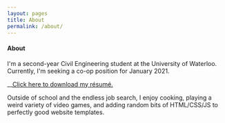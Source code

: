 ```yaml
---
layout: pages
title: About
permalink: /about/
---
```


#### About
I'm a second-year Civil Engineering student at the University of Waterloo. Currently, I'm seeking a co-op position for January 2021.

__[Click here to download my résumé.](/SiteResume.pdf)

Outside of school and the endless job search, I enjoy cooking, playing a weird variety of video games, and adding random bits of HTML/&#8203;CSS/&#8203;JS to perfectly good website templates.
